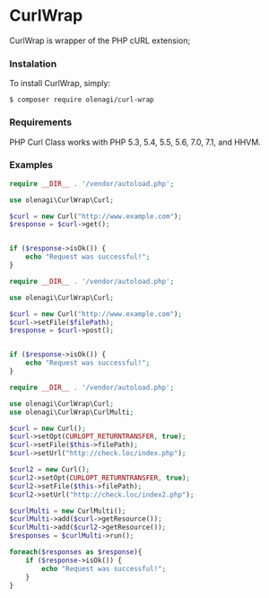 # CurlWrap

CurlWrap is wrapper of the PHP cURL extension;

### Instalation
To install CurlWrap, simply:

    $ composer require olenagi/curl-wrap
### Requirements

PHP Curl Class works with PHP 5.3, 5.4, 5.5, 5.6, 7.0, 7.1, and HHVM.

### Examples

```php
require __DIR__ . '/vendor/autoload.php';

use olenagi\CurlWrap\Curl;

$curl = new Curl("http://www.example.com");
$response = $curl->get();


if ($response->isOk()) {
    echo "Request was successful!";
} 
```

```php
require __DIR__ . '/vendor/autoload.php';

use olenagi\CurlWrap\Curl;

$curl = new Curl("http://www.example.com");
$curl->setFile($filePath);
$response = $curl->post();


if ($response->isOk()) {
    echo "Request was successful!";
} 
```

```php
require __DIR__ . '/vendor/autoload.php';

use olenagi\CurlWrap\Curl;
use olenagi\CurlWrap\CurlMulti;

$curl = new Curl();
$curl->setOpt(CURLOPT_RETURNTRANSFER, true);
$curl->setFile($this->filePath);
$curl->setUrl("http://check.loc/index.php");

$curl2 = new Curl();
$curl2->setOpt(CURLOPT_RETURNTRANSFER, true);
$curl2->setFile($this->filePath);
$curl2->setUrl("http://check.loc/index2.php");

$curlMulti = new CurlMulti();
$curlMulti->add($curl->getResource());
$curlMulti->add($curl2->getResource());
$responses = $curlMulti->run();

foreach($responses as $response){
    if ($response->isOk()) {
        echo "Request was successful!";
    }
}

```